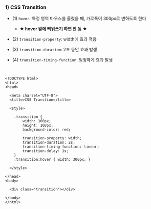### 1) CSS Transition   
* (1) ```hover```: 특정 영역 마우스를 올렸을 때, 가로폭이 300px로 변하도록 한다

   * __★ hover 앞에 띄워쓰기 하면 안 됨 ★__

* (2) ```transition-property```: width에 효과 적용

* (3) ```transition-duration```: 2초 동안 효과 발생

* (4) ```transition-timing-function```: 일정하게 효과 발생   

<br>

```
<!DOCTYPE html>
<html>
<head>

  <meta charset="UTF-8">
  <title>CSS Transtion</title>
  
  <style>

    .transition {
        width: 100px;
        height: 100px;
        background-color: red;

        transition-property: width;
        transition-duration: 2s;
        transition-timing-function: linear;
        transition-delay: 1s;
    }
    .transition:hover { width: 300px; }

  </style>
  
</head>
<body>

  <div class="transition"></div>

</body>
</html>
```
